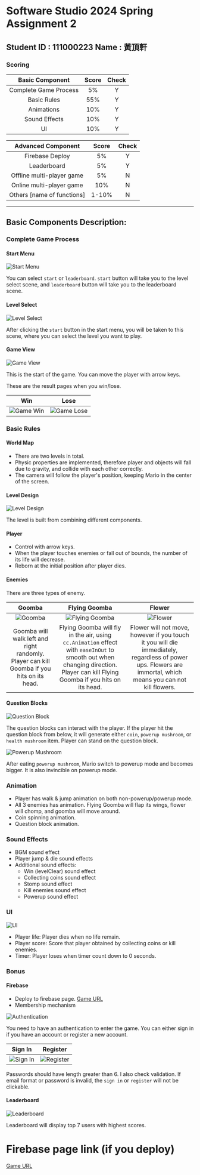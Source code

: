 # Software Studio 2024 Spring Assignment 2

## Student ID : 111000223 Name : 黃頂軒

### Scoring

| **Basic Component** | **Score** | **Check** |
| :---: | :---: | :---: |
| Complete Game Process | 5% | Y |
| Basic Rules | 55% | Y |
| Animations | 10% | Y |
| Sound Effects | 10% | Y |
| UI | 10% | Y |

| **Advanced Component** | **Score** | **Check** |
| :---: | :---: | :---: |
| Firebase Deploy | 5% | Y |
| Leaderboard | 5% | Y |
| Offline multi-player game | 5% | N |
| Online multi-player game | 10% | N |
| Others [name of functions] | 1-10% | N |

---

## Basic Components Description: 

### Complete Game Process

#### Start Menu

![Start Menu](img/start-menu.png)

You can select `start` or `leaderboard`. `start` button will take you to the level select scene, and `leaderboard` button will take you to the leaderboard scene.

#### Level Select

![Level Select](img/level-select.png)

After clicking the `start` button in the start menu, you will be taken to this scene, where you can select the level you want to play.

#### Game View

![Game View](img/game-view.png)

This is the start of the game. You can move the player with arrow keys.

These are the result pages when you win/lose.

| Win | Lose |
| :--: | :-: |
| ![Game Win](img/game-win.png) | ![Game Lose](img/game-lose.png) |

### Basic Rules

#### World Map

- There are two levels in total.
- Physic properties are implemented, therefore player and objects will fall due to gravity, and collide with each other correctly.
- The camera will follow the player's position, keeping Mario in the center of the screen.

#### Level Design

![Level Design](img/level-design.png)

The level is built from combining different components.

#### Player

- Control with arrow keys.
- When the player touches enemies or fall out of bounds, the number of its life will decrease.
- Reborn at the initial position after player dies.

#### Enemies

There are three types of enemy.

| Goomba | Flying Goomba | Flower |
| :---: | :---: | :---: |
| ![Goomba](img/goomba.png) | ![Flying Goomba](img/flying-goomba.png) | ![Flower](img/flower.png) |
| Goomba will walk left and right randomly. Player can kill Goomba if you hits on its head. | Flying Goomba will fly in the air, using `cc.Animation` effect with `easeInOut` to smooth out when changing direction. Player can kill Flying Goomba if you hits on its head. | Flower will not move, however if you touch it you will die immediately, regardless of power ups. Flowers are immortal, which means you can not kill flowers. |

#### Question Blocks

![Question Block](img/question-block.png)

The question blocks can interact with the player. If the player hit the question block from below, it will generate either `coin`, `powerup mushroom`, or `health mushroom` item. Player can stand on the question block.

![Powerup Mushroom](img/powerup-mushroom.png)

After eating `powerup mushroom`, Mario switch to powerup mode and becomes bigger. It is also invincible on powerup mode.

### Animation

- Player has walk & jump animation on both non-powerup/powerup mode.
- All $3$ enemies has animation. Flying Goomba will flap its wings, flower will chomp, and goomba will move around.
- Coin spinning animation.
- Question block animation.

### Sound Effects

- BGM sound effect
- Player jump & die sound effects
- Additional sound effects:
  - Win (levelClear) sound effect
  - Collecting coins sound effect
  - Stomp sound effect
  - Kill enemies sound effect
  - Powerup sound effect

### UI

![UI](img/ui.png)

- Player life: Player dies when no life remain.
- Player score: Score that player obtained by collecting coins or kill enemies.
- Timer: Player loses when timer count down to $0$ seconds.

### Bonus

#### Firebase

- Deploy to firebase page. [Game URL](https://felix-mario.web.app/)
- Membership mechanism

![Authentication](img/auth.png)

You need to have an authentication to enter the game. You can either sign in if you have an account or register a new account.

| Sign In | Register |
| :-----: | :------: |
| ![Sign In](img/signin.png) | ![Register](img/register.png) |

Passwords should have length greater than $6$. I also check validation. If email format or password is invalid, the `sign in` or `register` will not be clickable.

#### Leaderboard

![Leaderboard](img/leaderboard.png)

Leaderboard will display top $7$ users with highest scores.

# Firebase page link (if you deploy)

[Game URL](https://felix-mario.web.app/)